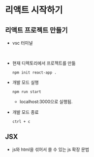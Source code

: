 # 리액트 시작하기
## 리액트 프로젝트 만들기
- vsc 터미널 

<br>

- 현재 디렉토리에서 프로젝트를 만듦
    ```
    npm init react-app .
    ```
- 개발 모드 실행
    ```
    npm run start
    ```
    - localhost:3000으로 실행됨.

- 개발 모드 종료
    ```
    ctrl + c
    ```

## JSX
- js와 html을 섞어서 쓸 수 있는 js 확장 문법
